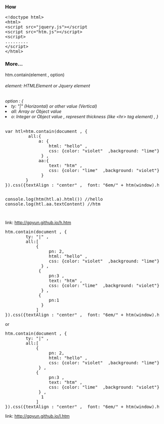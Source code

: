 ﻿<h3> How </h3>
 <pre>
&lt;!doctype html&gt;
&lt;html&gt;
&lt;script src="jquery.js"&gt;&lt;/script
&lt;script src="htm.js"&gt;&lt;/script&gt;
&lt;script&gt;
.........
&lt;/script&gt;
&lt;/html&gt;
</pre>

<h3>More...</h3>

htm.contain(element , option)
<h6>element: HTMLElement or Jquery element</h6>
<h6>option : {
<li>           ty: "|" (Horizontal) or other value (Vertical) </li>
<li>           all: Array or Object value</li>
<li>           o:   Integer or Object value , represent thickness (like &lt;hr&gt; tag element) ,   
            } </h6>
<pre>
var htl=htm.contain(document , {
         all:{
             a: {
                 html: "hello" ,
                 css: {color: "violet"  ,background: "lime"}
              } ,
             aa:{
                 text: "htm" ,
                 css: {color: "lime"  ,background: "violet"}
              }
        }
}).css({textAlign : "center" ,  font: "6em/" + htm(window).height()/2 + "px htm"})

console.log(htm(htl.a).html())  //hello
console.log(htl.aa.textContent) //htm

</pre>
link:  <a href= "h.htm"> http://gpyun.github.io/h.htm </a>
<pre>
htm.contain(document , {
        ty: "|" , 
        all:[
            {
                 pn: 2,
                 html: "hello" ,
                 css: {color: "violet"  ,background: "lime"}
              } ,
             {
                 pn:3 ,
                 text: "htm" ,
                 css: {color: "lime"  ,background: "violet"}
              } ,
             {
                 pn:1
              }
            ]
}).css({textAlign : "center" ,  font: "6em/" + htm(window).height() + "px htm"})
</pre>
or

<pre>
htm.contain(document , {
        ty: "|" , 
        all:[
            {
                 pn: 2,
                 html: "hello" ,
                 css: {color: "violet"  ,background: "lime"}
             } ,
            {
                 pn:3 ,
                 text: "htm" ,
                 css: {color: "lime"  ,background: "violet"}
             } ,
              1
            ]
}).css({textAlign : "center" ,  font: "6em/" + htm(window).height() + "px htm"})
</pre>
link:  <a href= "l.htm"> http://gpyun.github.io/l.htm </a>